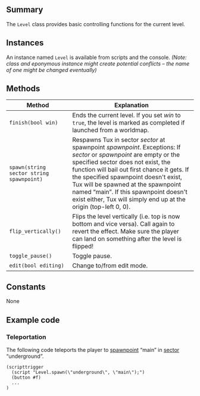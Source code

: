 Summary
-------

The `Level` class provides basic controlling functions for the current level.

Instances
---------

An instance named `Level` is available from scripts and the console. *(Note: class and eponymous instance might create potential conflicts – the name of one might be changed eventually)*

Methods
-------

Method                                   | Explanation
-----------------------------------------|--------------------------------------
`finish(bool win)`                       | Ends the current level. If you set <var>win</var> to `true`, the level is marked as completed if launched from a worldmap.
`spawn(string sector string spawnpoint)` | Respawns Tux in sector <var>sector</var> at spawnpoint <var>spawnpoint</var>. Exceptions: If <var>sector</var> or <var>spawnpoint</var> are empty or the specified sector does not exist, the function will bail out first chance it gets. If the specified spawnpoint doesn't exist, Tux will be spawned at the spawnpoint named “main”. If this spawnpoint doesn't exist either, Tux will simply end up at the origin (top-left 0, 0).
`flip_vertically()`                      | Flips the level vertically (i.e. top is now bottom and vice versa). Call again to revert the effect. Make sure the player can land on something after the level is flipped!
`toggle_pause()`                         | Toggle pause.
`edit(bool editing)`                     | Change to/from edit mode.

Constants
---------

None

Example code
------------

### Teleportation

The following code teleports the player to [spawnpoint](spawnpoint "wikilink") “main” in [sector](sector "wikilink") “underground”.

    (scripttrigger
      (script "Level.spawn(\"underground\", \"main\");")
      (button #f)
      ...
    )

